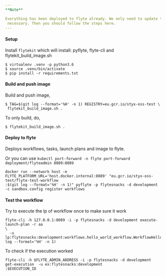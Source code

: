 ```yaml
---
**Note**

Everything has been deployed to flyte already. We only need to update the workflow unless it is really
 necessary. Then you should follow the steps here.
---
```


#### Setup
Install `flytekit` which will install: pyflyte, flyte-cli and flytekit_build_image.sh 
```
$ virtualenv .venv -p python3.6
$ source .venv/bin/activate
$ pip install -r requirements.txt
```

#### Build and push image
Build and push image,

```
$ TAG=$(git log --format='%H' -n 1) REGISTRY=eu.gcr.io/styx-oss-test \
 flytekit_build_image.sh .
```

To only build, do,
```
$ flytekit_build_image.sh .
```

#### Deploy to flyte 
Deploys workflows, tasks, launch plans and image to flyte.

Or you can use `kubectl port-forward -n flyte port-forward deployment/flyteadmin 8089:8089` 
```
docker run --network host -e FLYTE_PLATFORM_URL='host.docker.internal:8089' "eu.gcr.io/styx-oss-test/flyte-test-workflow
:$(git log --format='%H' -n 1)" pyflyte -p flytesnacks -d development -c sandbox.config register workflows
```

#### Test the workflow
Try to execute the lp of workflow once to make sure it work
```
flyte-cli -h 127.0.0.1:8089 -i -p flytesnacks -d development execute-launch-plan -r aa
\                                       
  -u lp:flytesnacks:development:workflows.hello_world_workflow.WorkflowHelloWorld:$(git log --format='%H' -n 1)
```

To check if the execution worked
```
flyte-cli -h $FLYTE_ADMIN_ADDRESS -i -p flytesnacks -d development  get-execution  -u ex:flytesnacks:development
:$EXECUTION_ID  
```